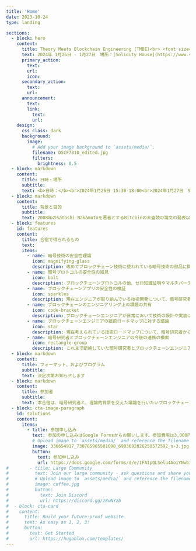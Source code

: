 ```yaml
---
title: 'Home'
date: 2023-10-24
type: landing

sections:
  - block: hero
    content:
      title: Theory Meets Blockchain Engineering (TMBE)<br> <font size="4">エンジニアが作るブロックチェーンの安全性を暗号研究者と共に理論的に高める合宿</font>
      text: 2024年 1月26日 - 1月27日　場所：[Solidity House](https://www.solidityhouse.com)（佐賀県嬉野市）
      primary_action:
        text: 
        url: 
        icon: 
      secondary_action:
        text: 
        url: 
      announcement:
        text: 
        link:
          text: 
          url: 
    design:
      css_class: dark
      background:
        image:
          # Add your image background to `assets/media/`.
          filename: DSCF7310_edited.jpg
          filters:
            brightness: 0.5
  - block: markdown
    content:
      title: 日時・場所
      subtitle: 
      text: <b>日時：</b><br>2024年1月26日 15:30-18:00<br>2024年1月27日　9:00 - 16:30<br>（時間は現時点での予定）<br><b>場所：</b>Solidity House <a href="https://www.solidityhouse.com">リンク</a>（佐賀県嬉野市）<br><iframe src="https://www.google.com/maps/embed?pb=!1m18!1m12!1m3!1d428267.18979809934!2d129.6834732496871!3d33.00806153421156!2m3!1f0!2f0!3f0!3m2!1i1024!2i768!4f13.1!3m3!1m2!1s0x354025f9a20089c9%3A0xde8c5ff6fac19a05!2sTei-4021%20Shiotach%C5%8D%20%C5%8Caza%20Kuma%2C%20Ureshino%2C%20Saga%20849-1404%2C%20Japan!5e0!3m2!1sen!2sus!4v1702522483183!5m2!1sen!2sus" width="600" height="450" style="border:0;" allowfullscreen="" loading="lazy" referrerpolicy="no-referrer-when-downgrade"></iframe>
  - block: markdown
    content:
      title: 背景と目的
      subtitle: 
      text: 2008年のSatoshi Nakamotoを著者とするBitcoinの未査読の論文の発表以降、ブロックチェーン技術は現代暗号理論の有益な応用として、Bitcoinのような支払い手段のみならず、多くの実用化の試みがなされている。この実用化の主役はいわゆるブロックチェーンエンジニアと呼ばれる人たちである。<br>一方で、Bitcoin論文が未査読であると書いたように、現代暗号理論が「証明可能安全性」のフレームワークで構築されてきたにもかかわらず、多くのブロックチェーンやその周辺のプロトコルは、安全性の証明や検証がなされないまま、数千億円以上の価値を支える状況になっている。その結果として、ブロックチェーンエンジニアも、ブロックチェーン企業も、現実のシステム上のリスクを算定できない状況のまま、巨額のセキュリティインシデントが毎日のように発生している。<br>せっかく暗号研究者が証明可能安全性を有する暗号技術を部品として提供していながら、その利用方法について正しい理解がなされていないことがその主要な原因であり、一方で暗号研究者がブロックチェーン技術者が未来に向けて構築しようとしているものへのキャッチアップが不十分であるため、安全性の研究対象としての漏れが発生しているといえる。<br>本合宿は、このような暗号研究者とブロックチェーンエンジニアの間の知識の断絶を解消するための第一歩として、暗号研究者からは暗号技術の理論的背景や暗号技術の部品（これには、ハッシュ関数や電子署名だけでなく、ゼロ知識証明やマルチパーティ計算を含む）の安全性の理論や想定される使い方（あるいはしてはいけない使い方）の知見を、ブロックチェーンエンジニアからはブロックチェーンの世界で構築しようとしてる新たなシステムや技術のプランを、お互いに共有し、<b>「安全なブロックチェーンのシステムをつくる」</b>という、スケーラビリティを犠牲にしても最低限守らなければいけない最低目標を達成する方法を、議論と共同作業の形で追求することを目的とする。<br><br><br>本合宿の参加者は、直前に長崎で行われる、<a href="https://www.iwsec.org/scis/2024/">電子情報通信学会 暗号と情報セキュリティシンポジウム（SCIS2024）</a> に参加する暗号研究者・ブロックチェーン研究者（アカデミア）と、ブロックチェーンエンジニアによって構成される。
  - block: features
    id: features
    content:
      title: 合宿で得られるもの
      text: 
      items:
        - name: 暗号技術の安全性理論
          icon: magnifying-glass
          description: 改めてブロックチェーン技術に使われている暗号技術の部品に関する安全性の考え方を確認する
        - name: 暗号プロトコルの安全性の知見
          icon: bolt
          description: ブロックチェーンプロトコルの他、ゼロ知識証明やマルチパーティ計算などの安全性の考え方を確認する
        - name: ブロックチェーンアプリの安全性の検証
          icon: sparkles
          description: 現在エンジニアが取り組んでいる技術開発について、暗号研究者の視点からの指摘を得る
        - name: ブロックチェーンのエンジニアリング上の課題の共有
          icon: code-bracket
          description: ブロックチェーンエンジニアが日常において技術の設計や実装において直面している課題やセキュリティ上の疑問の共有と解決
        - name: ブロックチェーンエンジニアの技術ロードマップに対する議論
          icon: star
          description: 現在考えられている技術ロードマップについて、暗号研究者から見たときに過不足、問題点などの指摘やアドバイスを行う
        - name: 暗号研究者とブロックチェーンエンジニアの今後の連携の模索
          icon: rectangle-group
          description: これまで断絶していた暗号研究者とブロックチェーンエンジニアが、安全なブロックチェーン技術の確立に向けての連携のあり方を議論する
  - block: markdown
    content:
      title: フォーマット、およびプログラム
      subtitle: 
      text: 決定次第お知らせします
  - block: markdown
    content:
      title: 参加者
      subtitle: 
      text: 本合宿は、暗号研究者と、理論的背景を交えた議論を行いたいブロックチェーンエンジニアによる、相互の貢献を求める形で行います。そのため、すべての議論の質を担保するために人数の制限を行います。具体的には、上限が25名で、おおむね暗号研究者が15名、エンジニアが10名で構成することを予定しています。<br>参加者は、必ずしも暗号理論に関しての深い知識を備えていることを条件とはしませんが、現状取り組んでいるブロックチェーンのプロジェクトや研究において、実際に安全に技術を確立する上で困っている点を共有し、合宿参加者でその解決の筋道を見いだす議論に積極的に参加することを基本とします。
  - block: cta-image-paragraph
    id: solutions
    content:
      items:
        - title: 参加申し込み
          text: 参加の申し込みはGoogle Formsからお願いします。参加費用は3,000円で、参加費用には宿泊費用などは含まれません。支払い方法については、参加申し込みをされた方に別途お知らせいたします。
          # Upload image to `assets/media/` and reference the filename here
          image: 336654917_730785965501098_6903692826250572592_n-3.jpg
          button:
            text: 参加申し込み
            url: https://docs.google.com/forms/d/e/1FAIpQLSelu4AoiYNwbics56v_ytUx-vNsDTh5QwKiHItjnuwMnxBPCg/viewform
#        - title: Large Community
#          text: Join our large community - ask questions and share your Hugo knowledge with others.
#          # Upload image to `assets/media/` and reference the filename here
#          image: coffee.jpg
#          button:
#            text: Join Discord
#            url: https://discord.gg/z8wNYzb
#  - block: cta-card
#    content:
#      title: Build your future-proof website
#      text: As easy as 1, 2, 3!
#      button:
#        text: Get Started
#        url: https://hugoblox.com/templates/
---
```

